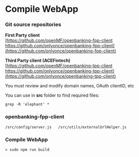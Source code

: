 # Compile WebApp

### Git source repositories

**First Party client**  
[https://github.com/openMF/openbanking-fpp-client  
https://github.com/onlyonce/openbanking-fpp-client](https://github.com/onlyonce/openbanking-fpp-client)

**Third Party client \(ACEFintech\)**  
[https://github.com/openMF/openbanking-tpp-client  
https://github.com/onlyonce/openbanking-tpp-client](https://github.com/onlyonce/openbanking-tpp-client)



You must review and modify domain names, OAuth clientID, etc

You can use in **src** folder to find required files:

`grep -R 'elephant' *` 

### openbanking-fpp-client

`/src/config/server.js  
/src/utils/externalUrlHelper.js`



### Compile WebApp

```text
> sudo npm run build
```

